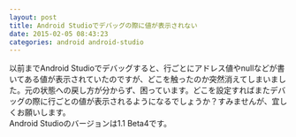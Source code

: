 ```yaml
---
layout: post
title: Android Studioでデバッグの際に値が表示されない
date: 2015-02-05 08:43:23
categories: android android-studio
---
```

<!-- {% raw %} -->
<p>以前までAndroid Studioでデバッグすると、行ごとにアドレス値やnullなどが書いてある値が表示されていたのですが、どこを触ったのか突然消えてしまいました。元の状態への戻し方が分からず、困っています。どこを設定すればまたデバッグの際に行ごとの値が表示されるようになるでしょうか？すみませんが、宜しくお願いします。<br>
Android Studioのバージョンは1.1 Beta4です。</p>
<!-- {% endraw %} -->

